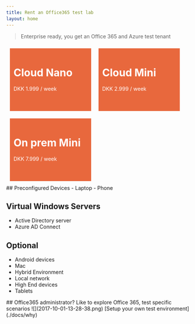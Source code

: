 ```yaml
---
title: Rent an Office365 test lab
layout: home
---
```

> Enterprise ready, you get an Office 365 and Azure test tenant

<style>
.buy{
  color:white;
  background-color:#E8683D;
  width:200px;
  height:150px;
  padding:10px;
  margin:10px;
  float:left;
}
  .clear{
  clear:both;
  }
</style>

<div class="buy" >
<h1>Cloud Nano</h1>
DKK 1.999 / week
</div> 

<div class="buy" >
<h1>Cloud Mini</h1>
DKK 2.999 / week
</div> 

<div class="buy" >

<h1>On prem Mini</h1>
DKK 7.999 / week
</div> 

<div class="clear"></div>
## Preconfigured Devices  
- Laptop 
- Phone

## Virtual Windows Servers
- Active Directory server
- Azure AD Connect

## Optional
- Android devices
- Mac
- Hybrid Environment
- Local network
- High End devices
- Tablets

<sidebar>
## Office365 administrator?
Like to explore Office 365, test specific scenarios
![](2017-10-01-13-28-38.png)
</sidebar>
[Setup your own test environment](./docs/why)
